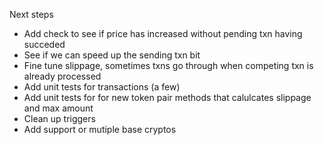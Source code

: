 
Next steps

* Add check to see if price has increased without pending txn having succeded 
* See if we can speed up the sending txn bit
* Fine tune slippage, sometimes txns go through when competing txn is already processed
* Add unit tests for transactions (a few)
* Add unit tests for for new token pair methods that calulcates slippage and max amount
* Clean up triggers
* Add support or mutiple base cryptos
